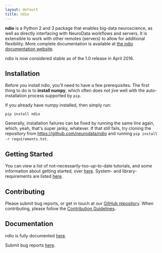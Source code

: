 ```yaml
---
layout: default
title: ndio
---
```


**ndio** is a Python 2 and 3 package that enables big-data neuroscience, as well
as directly interfacing with NeuroData workflows and servers.  It is extensible
to work with other remotes (servers) to allow for additional flexibility.  More
complete documentation is available at [the ndio documentation
website](<http://docs.neurodata.io/ndio>).

ndio is now considered stable as of the 1.0 release in April 2016.

## Installation

Before you install ndio, you'll need to have a few prerequisites. The first thing to do is to **install numpy**, which often does not jive well with the auto-installation process supported by `pip`.

If you already have numpy installed, then simply run:

```
pip install ndio
```

Generally, installation failures can be fixed by running the same line again, which, yeah, that's super janky, whatever. If that still fails, try cloning the repository from https://github.com/neurodata/ndio and running `pip install -r requirements.txt`.

## Getting Started

You can view a list of not-necessarily-too-up-to-date tutorials, and some information about getting started,
over [here](<http://docs.neurodata.io/nddocs/ndio/tutorials.html>). System- and
library-requirements are listed
[here](<http://docs.neurodata.io/nddocs/ndio/importing.html>).

Contributing
------------

Please submit bug reports, or get in touch at our [GitHub
repository](<https://github.com/openconnectome/ndio>). When contributing, please
follow the [Contribution
Guidelines](<https://github.com/openconnectome/ndio/blob/master/CONTRIBUTING.md>).

Documentation
-------------

ndio is fully documented [here](<http://docs.neurodata.io/ndio/>).

Submit bug reports [here](<https://github.com/openconnectome/ndio/issues/new>).
